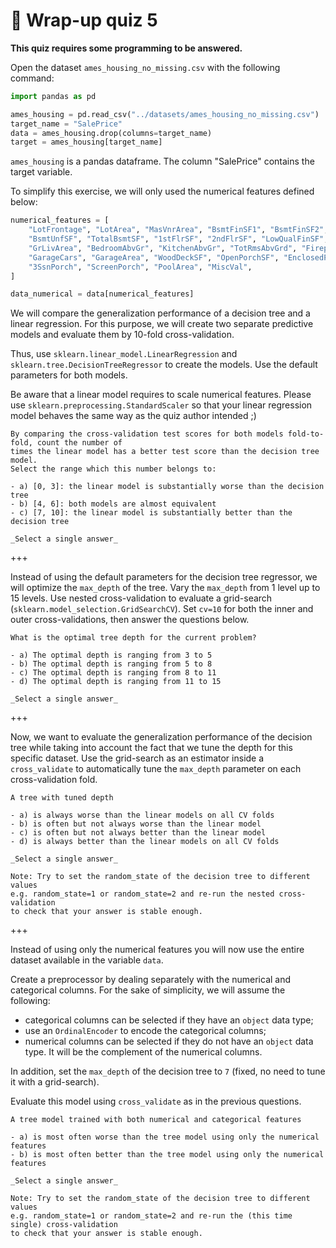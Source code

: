 # 🏁 Wrap-up quiz 5

**This quiz requires some programming to be answered.**

Open the dataset `ames_housing_no_missing.csv` with the following command:

```python
import pandas as pd

ames_housing = pd.read_csv("../datasets/ames_housing_no_missing.csv")
target_name = "SalePrice"
data = ames_housing.drop(columns=target_name)
target = ames_housing[target_name]
```

`ames_housing` is a pandas dataframe. The column "SalePrice" contains the
target variable.

To simplify this exercise, we will only used the numerical features defined
below:

```python
numerical_features = [
    "LotFrontage", "LotArea", "MasVnrArea", "BsmtFinSF1", "BsmtFinSF2",
    "BsmtUnfSF", "TotalBsmtSF", "1stFlrSF", "2ndFlrSF", "LowQualFinSF",
    "GrLivArea", "BedroomAbvGr", "KitchenAbvGr", "TotRmsAbvGrd", "Fireplaces",
    "GarageCars", "GarageArea", "WoodDeckSF", "OpenPorchSF", "EnclosedPorch",
    "3SsnPorch", "ScreenPorch", "PoolArea", "MiscVal",
]

data_numerical = data[numerical_features]
```

We will compare the generalization performance of a decision tree and a linear
regression. For this purpose, we will create two separate predictive models
and evaluate them by 10-fold cross-validation.

Thus, use `sklearn.linear_model.LinearRegression` and
`sklearn.tree.DecisionTreeRegressor` to create the models. Use the default
parameters for both models.

Be aware that a linear model requires to scale numerical features.
Please use `sklearn.preprocessing.StandardScaler` so that your
linear regression model behaves the same way as the quiz author
intended ;)

```{admonition} Question
By comparing the cross-validation test scores for both models fold-to-fold, count the number of
times the linear model has a better test score than the decision tree model.
Select the range which this number belongs to:

- a) [0, 3]: the linear model is substantially worse than the decision tree
- b) [4, 6]: both models are almost equivalent
- c) [7, 10]: the linear model is substantially better than the decision tree

_Select a single answer_
```

+++

Instead of using the default parameters for the decision tree regressor, we will
optimize the `max_depth` of the tree. Vary the `max_depth` from 1 level up to 15
levels. Use nested cross-validation to evaluate a grid-search
(`sklearn.model_selection.GridSearchCV`). Set `cv=10` for both the inner and
outer cross-validations, then answer the questions below.

```{admonition} Question
What is the optimal tree depth for the current problem?

- a) The optimal depth is ranging from 3 to 5
- b) The optimal depth is ranging from 5 to 8
- c) The optimal depth is ranging from 8 to 11
- d) The optimal depth is ranging from 11 to 15

_Select a single answer_
```

+++

Now, we want to evaluate the generalization performance of the decision tree
while taking into account the fact that we tune the depth for this specific
dataset. Use the grid-search as an estimator inside a `cross_validate` to
automatically tune the `max_depth` parameter on each cross-validation
fold.

```{admonition} Question
A tree with tuned depth

- a) is always worse than the linear models on all CV folds
- b) is often but not always worse than the linear model
- c) is often but not always better than the linear model
- d) is always better than the linear models on all CV folds

_Select a single answer_

Note: Try to set the random_state of the decision tree to different values
e.g. random_state=1 or random_state=2 and re-run the nested cross-validation
to check that your answer is stable enough.
```

+++

Instead of using only the numerical features you will now use the entire dataset
available in the variable `data`.

Create a preprocessor by dealing separately with the numerical and categorical
columns. For the sake of simplicity, we will assume the following:

- categorical columns can be selected if they have an `object` data type;
- use an `OrdinalEncoder` to encode the categorical columns;
- numerical columns can be selected if they do not have an `object` data type.
  It will be the complement of the numerical columns.

In addition, set the `max_depth` of the decision tree to `7` (fixed, no need
to tune it with a grid-search).

Evaluate this model using `cross_validate` as in the previous questions.

```{admonition} Question
A tree model trained with both numerical and categorical features

- a) is most often worse than the tree model using only the numerical features
- b) is most often better than the tree model using only the numerical features

_Select a single answer_

Note: Try to set the random_state of the decision tree to different values
e.g. random_state=1 or random_state=2 and re-run the (this time single) cross-validation
to check that your answer is stable enough.
```
